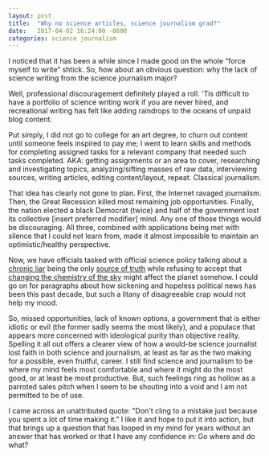 ```yaml
---
layout: post
title:  "Why no science articles, science journalism grad?"
date:   2017-04-02 16:24:00 -0600
categories: science journalism
---
```


I noticed that it has been a while since I made good on the whole “force myself to write” shtick. 
So, how about an obvious question: why the lack of science writing from the science journalism major?  
  
Well, professional discouragement definitely played a roll. 'Tis difficult to have a portfolio of science writing work 
if you are never hired, and recreational writing has felt like adding raindrops to the oceans of unpaid blog content.  

Put simply, I did not go to college for an art degree, to churn out content until someone feels inspired to pay me; 
I went to learn skills and methods for completing assigned tasks for a relevant company that needed such tasks completed. 
AKA: getting assignments or an area to cover, researching and investigating topics, analyzing/sifting masses of raw data, 
interviewing sources, writing articles, editing content/layout, repeat. Classical journalism.  

That idea has clearly not gone to plan. First, the Internet ravaged journalism. Then, the Great Recession killed most 
remaining job opportunities. Finally, the nation elected a black Democrat (twice) and half of the government lost its 
collective [insert preferred modifier] mind. Any one of those things would be discouraging. All three, combined with applications being met 
with silence that I could not learn from, made it almost impossible to maintain an optimistic/healthy perspective.  

Now, we have officials tasked with official science policy talking about a [chronic liar][is truth dead] being the only 
[source of truth][trump is the way truth and light] while refusing to accept that 
[changing the chemistry of the sky][never enough evidence] might affect the planet somehow. I could go on for 
paragraphs about how sickening and hopeless political news has been this past decade, but such a litany of disagreeable 
crap would not help my mood.  

So, missed opportunities, lack of known options, a government that is either idiotic or evil (the former sadly seems the 
most likely), and a populace that appears more concerned with ideological purity than objective reality. Spelling it all 
out offers a clearer view of how a would-be science journalist lost faith in both science and journalism, at least as far 
as the two making for a possible, even fruitful, career. I still find science and journalism to be where my mind feels 
most comfortable and where it might do the most good, or at least be most productive. But, such feelings ring as hollow 
as a parroted sales pitch when I seem to be shouting into a void and I am not permitted to be of use.  

I came across an unattributed quote: "Don't cling to a mistake just because you spent a lot of time making it." I like it 
and hope to put it into action, but that brings up a question that has looped in my mind for years without an answer that 
has worked or that I have any confidence in: Go where and do what?  


[is truth dead]:http://time.com/4710456/donald-trump-time-interview-truth-falsehood/  
[trump is the way truth and light]: https://www.cnn.com/2017/01/25/politics/lamar-smith-donald-trump-news/index.html  
[never enough evidence]: http://www.cnbc.com/2017/03/09/epa-chief-scott-pruitt.html
